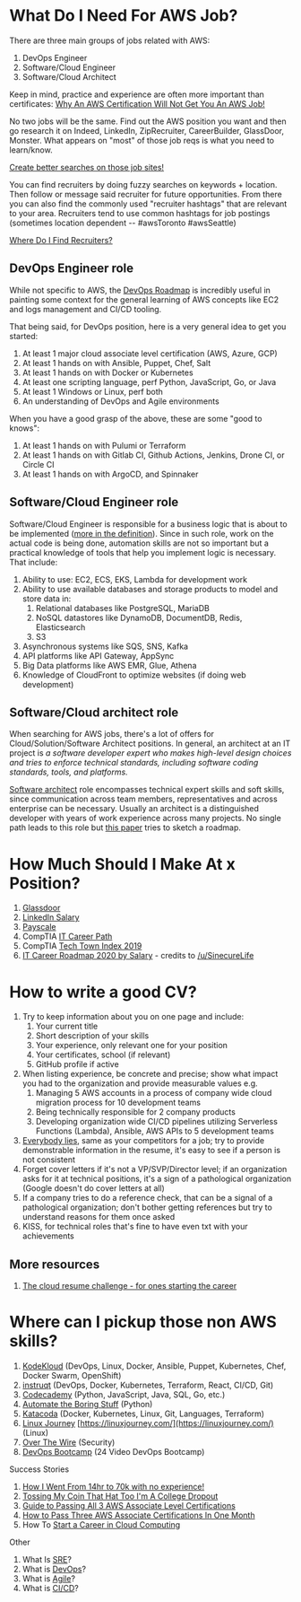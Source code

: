 # What Do I Need For AWS Job?

There are three main groups of jobs related with AWS:
1. DevOps Engineer
2. Software/Cloud Engineer
3. Software/Cloud Architect

Keep in mind, practice and experience are often more important than certificates:
[Why An AWS Certification Will Not Get You An AWS Job!](https://www.reddit.com/r/AmazonWebServices/comments/ga0tqc/why_an_aws_certification_will_not_get_you_an_aws/)

No two jobs will be the same. Find out the AWS position you want and then go research it on Indeed, LinkedIn, ZipRecruiter, CareerBuilder, GlassDoor, Monster. What appears on "most" of those job reqs is what you need to learn/know.

[Create better searches on those job sites!](https://business.linkedin.com/content/dam/me/business/en-us/talent-solutions/learning-center/tip-sheets/en-us/UseBooleanLogic.pdf)

You can find recruiters by doing fuzzy searches on keywords + location. Then follow or message said recruiter for future opportunities. From there you can also find the commonly used "recruiter hashtags" that are relevant to your area. Recruiters tend to use common hashtags for job postings (sometimes location dependent -- #awsToronto #awsSeattle)

[Where Do I Find Recruiters?](https://www.reddit.com/r/ITCareerQuestions/comments/f8bo3v/where_do_i_find_recruiters/)


## DevOps Engineer role
While not specific to AWS, the [DevOps Roadmap](https://roadmap.sh/devops) is incredibly useful in painting some context for the general learning of AWS concepts like EC2 and logs management and CI/CD tooling.

That being said, for DevOps position, here is a very general idea to get you started:
1. At least 1 major cloud associate level certification (AWS, Azure, GCP)</li>
2. At least 1 hands on with Ansible, Puppet, Chef, Salt</li>
3. At least 1 hands on with Docker or Kubernetes</li>
4. At least one scripting language, perf Python, JavaScript, Go, or Java</li>
5. At least 1 Windows or Linux, perf both</li>
6. An understanding of DevOps and Agile environments</li>

When you have a good grasp of the above, these are some "good to knows":
1. At least 1 hands on with Pulumi or Terraform </li>
2. At least 1 hands on with Gitlab CI, Github Actions, Jenkins, Drone CI, or Circle CI </li>
3. At least 1 hands on with ArgoCD, and Spinnaker </li>

## Software/Cloud Engineer role
Software/Cloud Engineer is responsible for a business logic that is about to be implemented ([more in the definition](https://www.comptia.org/blog/your-next-move-cloud-engineer)). Since in such role, work on the actual code is being done, automation skills are not so important but a practical knowledge of tools that help you implement logic is necessary. That include:

1. Ability to use: EC2, ECS, EKS, Lambda for development work
2. Ability to use available databases and storage products to model and store data in:
    1. Relational databases like PostgreSQL, MariaDB
    2. NoSQL datastores like DynamoDB, DocumentDB, Redis, Elasticsearch
    3. S3
3. Asynchronous systems like SQS, SNS, Kafka
4. API platforms like API Gateway, AppSync
5. Big Data platforms like AWS EMR, Glue, Athena
6. Knowledge of CloudFront to optimize websites (if doing web development)

 
## Software/Cloud architect role
When searching for AWS jobs, there's a lot of offers for Cloud/Solution/Software Architect positions. In general, an architect at an IT project is _a software developer expert who makes high-level design choices and tries to enforce technical standards, including software coding standards, tools, and platforms._

[Software architect](https://en.wikipedia.org/wiki/Software_architect) role encompasses technical expert skills and soft skills, since communication across team members, representatives and across enterprise can be necessary. Usually an architect is a  distinguished developer with years of work experience across many projects. No single path leads to this role but [this paper](http://www0.cs.ucl.ac.uk/staff/A.Finkelstein/fose/finalgarlan.pdf) tries to sketch a roadmap.


# How Much Should I Make At x Position?

1. [Glassdoor](https://www.glassdoor.com/)
2. [LinkedIn Salary](https://www.linkedin.com/salary/)
3. [Payscale](https://www.payscale.com/)
4. CompTIA [IT Career Path](https://www.comptia.org/content/it-careers-path-roadmap)
5. CompTIA [Tech Town Index 2019](https://www.comptia.org/content/research/best-tech-cities-it-jobs)
6. [IT Career Roadmap 2020 by Salary](https://i.lensdump.com/i/iHcJHP.png) - credits to [/u/SinecureLife](https://www.reddit.com/r/ITCareerQuestions/comments/dbjkdx/oc_common_it_career_paths_roadmap_visual_2020/)


# How to write a good CV?

1. Try to keep information about you on one page and include:
    1. Your current title
    2. Short description of your skills
    3. Your experience, only relevant one for your position
    4. Your certificates, school (if relevant)
    5. GitHub profile if active
2. When listing experience, be concrete and precise; show what impact you had to the organization and provide measurable values e.g.
    1. Managing 5 AWS accounts in a process of company wide cloud migration process for 10 development teams
    2. Being technically responsible for 2 company products
    3. Developing organization wide CI/CD pipelines utilizing Serverless Functions (Lambda), Ansible, AWS APIs to 5 development teams
3. [Everybody lies](https://house.fandom.com/wiki/Everybody_lies), same as your competitors for a job; try to provide demonstrable information in the resume, it's easy to see if a person is not consistent
4. Forget cover letters if it's not a VP/SVP/Director level; if an organization asks for it at technical positions, it's a sign of a pathological organization (Google doesn't do cover letters at all)
5. If a company tries to do a reference check, that can be a signal of a pathological organization; don't bother getting references but try to understand reasons for them once asked
6. KISS, for technical roles that's fine to have even txt with your achievements

## More resources

1. [The cloud resume challenge - for ones starting the career](https://forrestbrazeal.com/2020/04/23/the-cloud-resume-challenge/)

# Where can I pickup those non AWS skills?

1. [KodeKloud](https://kodekloud.com/p/learning-path) (DevOps, Linux, Docker, Ansible, Puppet, Kubernetes, Chef, Docker Swarm, OpenShift)
2. [instruqt](https://play.instruqt.com/public)  (DevOps, Docker, Kubernetes, Terraform, React, CI/CD, Git)
3. [Codecademy](https://www.codecademy.com/) (Python, JavaScript, Java, SQL, Go, etc.)
4. [Automate the Boring Stuff](https://automatetheboringstuff.com/) (Python)
5. [Katacoda](https://www.katacoda.com/learn) (Docker, Kubernetes, Linux, Git, Languages, Terraform)
6. [Linux Journey](https://linuxjourney.com/) [https://linuxjourney.com/](https://linuxjourney.com/) (Linux)
7. [Over The Wire](https://overthewire.org/wargames/) (Security)
8. [DevOps Bootcamp](https://www.youtube.com/playlist?list=PLleOCN2eBn8IhLAckXL0BWomad5lrhB8j) (24 Video DevOps Bootcamp)

Success Stories
1. [How I Went From 14hr to 70k with no experience!](https://www.reddit.com/r/ITCareerQuestions/comments/bhfegj/how_i_went_from_14hr_to_70k_with_no_experience/)
2. [Tossing My Coin That Hat Too I'm A College Dropout](https://www.reddit.com/r/ITCareerQuestions/comments/gc9a1v/tossing_my_coin_that_hat_too_im_a_college_dropout/)
3. [Guide to Passing All 3 AWS Associate Level Certifications](https://medium.com/@annamcabee/guide-to-passing-all-3-aws-associate-level-certifications-73516bcef6e1)
4. [How to Pass Three AWS Associate Certifications In One Month](https://www.contino.io/insights/how-to-pass-three-aws-associate-certifications-in-one-month)
5. How To [Start a Career in Cloud Computing](https://www.reddit.com/r/ITCareerQuestions/comments/crn6qp/how_do_you_start_a_career_in_cloud_computing/ex7fg16/)

Other
1. What Is [SRE](https://landing.google.com/sre/sre-book/chapters/introduction/)?
2. What is [DevOps](https://resources.collab.net/devops-101/what-is-devops)?
3. What is [Agile](https://www.cprime.com/resources/what-is-agile-what-is-scrum/)?
4. What is [CI/CD](https://www.redhat.com/en/topics/devops/what-is-ci-cd)?
